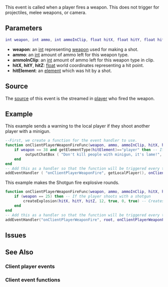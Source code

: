This event is called when a player fires a weapon. This does not trigger for projectiles, melee weapons, or camera.

Parameters
----------

``` lua
int weapon, int ammo, int ammoInClip, float hitX, float hitY, float hitZ, element hitElement, float startX, float startY, float startZ
```

-   **weapon**: an [int](/int.md "wikilink") representing [weapon](/weapons.md "wikilink") used for making a shot.
-   **ammo**: an [int](/int.md "wikilink") amount of ammo left for this weapon type.
-   **ammoInClip**: an [int](/int.md "wikilink") amount of ammo left for this weapon type in clip.
-   **hitX**, **hitY**, **hitZ**: [float](/float.md "wikilink") world coordinates representing a hit point.
-   **hitElement**: an [element](/element.md "wikilink") which was hit by a shot.

Source
------

The [source](/event_system#Event_source.md "wikilink") of this event is the streamed in [player](/player.md "wikilink") who fired the weapon.

Example
-------

This example sends a warning to the local player if they shoot another player with a minigun.

``` lua
--First, we create a function for the event handler to use.
function onClientPlayerWeaponFireFunc(weapon, ammo, ammoInClip, hitX, hitY, hitZ, hitElement )
    if weapon == 38 and getElementType(hitElement)=="player" then -- If the player shoots with a minigun, and hits another player...
         outputChatBox ( "Don't kill people with minigun, it's lame!", 255, 0, 0 ) -- We output a warning to him.
    end
end
-- Add this as a handler so that the function will be triggered every time the local player fires.
addEventHandler ( "onClientPlayerWeaponFire", getLocalPlayer(), onClientPlayerWeaponFireFunc )
```

This example makes the Shotgun fire explosive rounds.

``` lua
function onClientPlayerWeaponFireFunc(weapon, ammo, ammoInClip, hitX, hitY, hitZ, hitElement)
    if (weapon == 25) then -- If the player shoots with a shotgun
        createExplosion(hitX, hitY, hitZ, 12, true, 0, true) -- Creates a tiny explosion where the bullet hit.
    end
end
-- Add this as a handler so that the function will be triggered every time a player fires.
addEventHandler("onClientPlayerWeaponFire", root, onClientPlayerWeaponFireFunc)
```

Issues
------

See Also
--------

### Client player events

### Client event functions
